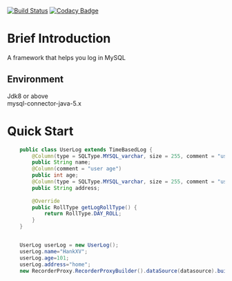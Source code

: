 [![Build Status](https://travis-ci.org/HankXV/Recorder.svg?branch=master)](https://travis-ci.org/HankXV/Recorder)
[![Codacy Badge](https://api.codacy.com/project/badge/Grade/8558598883684247a0e568b7ad30bf4d)](https://www.codacy.com/app/104381832/Recorder?utm_source=github.com&amp;utm_medium=referral&amp;utm_content=HankXV/Recorder&amp;utm_campaign=Badge_Grade)
# Brief Introduction
A framework that helps you log in MySQL
## Environment
Jdk8 or above<br>
mysql-connector-java-5.x
# Quick Start
```java
	public class UserLog extends TimeBasedLog {
		@Column(type = SQLType.MYSQL_varchar, size = 255, comment = "user name")
		public String name;
		@Column(comment = "user age")
		public int age;
		@Column(type = SQLType.MYSQL_varchar, size = 255, comment = "user address")
		public String address;
	
		@Override
		public RollType getLogRollType() {
			return RollType.DAY_ROLL;
		}
	}
```
```java

	UserLog userLog = new UserLog();
	userLog.name="HankXV";
	userLog.age=101;
	userLog.address="home";
	new RecorderProxy.RecorderProxyBuilder().dataSource(datasource).build().execute(userLog);
		
```
